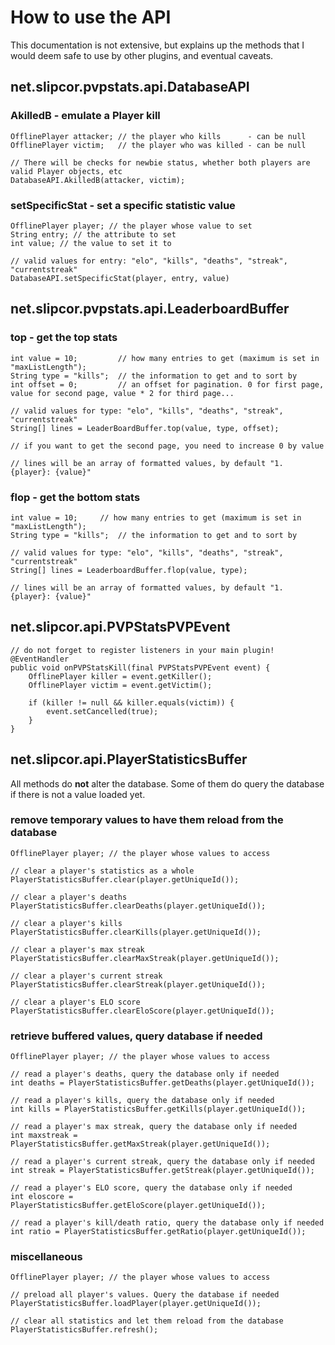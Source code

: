 # How to use the API

This documentation is not extensive, but explains up the methods that I would deem safe to use by other plugins, and eventual caveats.

## net.slipcor.pvpstats.api.DatabaseAPI

### AkilledB - emulate a Player kill

    OfflinePlayer attacker; // the player who kills      - can be null
    OfflinePlayer victim;   // the player who was killed - can be null

    // There will be checks for newbie status, whether both players are valid Player objects, etc
    DatabaseAPI.AkilledB(attacker, victim);

### setSpecificStat - set a specific statistic value

    OfflinePlayer player; // the player whose value to set
    String entry; // the attribute to set
    int value; // the value to set it to
    
    // valid values for entry: "elo", "kills", "deaths", "streak", "currentstreak"
    DatabaseAPI.setSpecificStat(player, entry, value)

## net.slipcor.pvpstats.api.LeaderboardBuffer

### top - get the top stats 

    int value = 10;         // how many entries to get (maximum is set in "maxListLength");
    String type = "kills";  // the information to get and to sort by
    int offset = 0;         // an offset for pagination. 0 for first page, value for second page, value * 2 for third page...
    
    // valid values for type: "elo", "kills", "deaths", "streak", "currentstreak"
    String[] lines = LeaderBoardBuffer.top(value, type, offset);

    // if you want to get the second page, you need to increase 0 by value
    
    // lines will be an array of formatted values, by default "1. {player}: {value}"


### flop - get the bottom stats

    int value = 10;     // how many entries to get (maximum is set in "maxListLength");
    String type = "kills";  // the information to get and to sort by
    
    // valid values for type: "elo", "kills", "deaths", "streak", "currentstreak"
    String[] lines = LeaderboardBuffer.flop(value, type);
    
    // lines will be an array of formatted values, by default "1. {player}: {value}"

## net.slipcor.api.PVPStatsPVPEvent

    // do not forget to register listeners in your main plugin!
    @EventHandler
    public void onPVPStatsKill(final PVPStatsPVPEvent event) {
        OfflinePlayer killer = event.getKiller();
        OfflinePlayer victim = event.getVictim();
        
        if (killer != null && killer.equals(victim)) {
            event.setCancelled(true);
        }
    }

## net.slipcor.api.PlayerStatisticsBuffer

All methods do **not** alter the database. Some of them do query the database if there is not a value loaded yet.


### remove temporary values to have them reload from the database

    OfflinePlayer player; // the player whose values to access
    
    // clear a player's statistics as a whole
    PlayerStatisticsBuffer.clear(player.getUniqueId());
    
    // clear a player's deaths
    PlayerStatisticsBuffer.clearDeaths(player.getUniqueId());
    
    // clear a player's kills
    PlayerStatisticsBuffer.clearKills(player.getUniqueId());
    
    // clear a player's max streak
    PlayerStatisticsBuffer.clearMaxStreak(player.getUniqueId());
    
    // clear a player's current streak
    PlayerStatisticsBuffer.clearStreak(player.getUniqueId());
    
    // clear a player's ELO score
    PlayerStatisticsBuffer.clearEloScore(player.getUniqueId());

### retrieve buffered values, query database if needed

    OfflinePlayer player; // the player whose values to access
    
    // read a player's deaths, query the database only if needed
    int deaths = PlayerStatisticsBuffer.getDeaths(player.getUniqueId());
    
    // read a player's kills, query the database only if needed
    int kills = PlayerStatisticsBuffer.getKills(player.getUniqueId());
    
    // read a player's max streak, query the database only if needed
    int maxstreak = PlayerStatisticsBuffer.getMaxStreak(player.getUniqueId());
    
    // read a player's current streak, query the database only if needed
    int streak = PlayerStatisticsBuffer.getStreak(player.getUniqueId());
    
    // read a player's ELO score, query the database only if needed
    int eloscore = PlayerStatisticsBuffer.getEloScore(player.getUniqueId());
    
    // read a player's kill/death ratio, query the database only if needed
    int ratio = PlayerStatisticsBuffer.getRatio(player.getUniqueId());

### miscellaneous

    OfflinePlayer player; // the player whose values to access
    
    // preload all player's values. Query the database if needed
    PlayerStatisticsBuffer.loadPlayer(player.getUniqueId());
    
    // clear all statistics and let them reload from the database
    PlayerStatisticsBuffer.refresh();